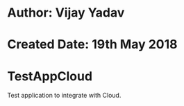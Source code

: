 # Author: Vijay Yadav
# Created Date: 19th May 2018
# TestAppCloud
Test application to integrate with Cloud.


